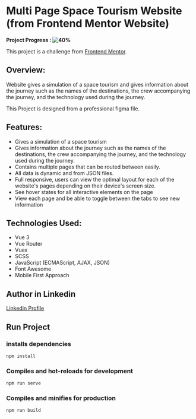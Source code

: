 # Multi Page Space Tourism Website (from Frontend Mentor Website)

**Project Progress : ![40%](https://progress-bar.dev/40/?title=done)**

<!-- **[See Website Live]()** -->

This project is a challenge from [Frontend Mentor](https://www.frontendmentor.io/challenges/space-tourism-multipage-website-gRWj1URZ3).

## Overview:

Website gives a simulation of a space tourism and gives information about the journey such as the names of the destinations, the crew accompanying the journey, and the technology used during the journey.

This Project is designed from a professional figma file.

## Features:

- Gives a simulation of a space tourism
- Gives information about the journey such as the names of the destinations, the crew accompanying the journey, and the technology used during the journey.
- Contains multiple pages that can be routed between easily.
- All data is dynamic and from JSON files.
- Full responsive, users can view the optimal layout for each of the website's pages depending on their device's screen size.
- See hover states for all interactive elements on the page
- View each page and be able to toggle between the tabs to see new information

## Technologies Used:

- Vue 3
- Vue Router
- Vuex
- SCSS
- JavaScript (ECMAScript, AJAX, JSON)
- Font Awesome
- Mobile First Approach

<!-- **[See Website Live]()** -->

## Author in Linkedin

[Linkedin Profile](https://www.linkedin.com/in/ahmedawad123/)

## Run Project

### installs dependencies

```
npm install
```

### Compiles and hot-reloads for development

```
npm run serve
```

### Compiles and minifies for production

```
npm run build
```

<!--
## Output design Screenshots:

Large Screens Home Page :
![Output](/output-screenshots/1.home-large-screens.png)

Medium Screens Home Page :
![Output](/output-screenshots/2.home-medium-screens.png)

Mobile Screens Home Page :
![Output](/output-screenshots/3.home-mobile-screens.png)

-->

